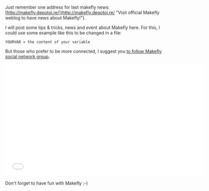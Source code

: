 Just remember one address for last makefly news: [http://makefly.depotoi.re/](http://makefly.depotoi.re/ "Visit official Makefly weblog to have news about Makefly!").

I will post some tips & tricks, news and event about Makefly here. For this, I could use some example like this to be changed in a file:

    YOURVAR = the content of your variable

But those who prefer to be more connected, I suggest you [to follow Makefly social network group](https://vinilox.eu/group/makefly).

<iframe width="640" height="360" src="//www.youtube.com/embed/dHURyRLMOK0" frameborder="0" allowfullscreen></iframe>

Don't forget to have fun with Makefly ;-)

